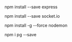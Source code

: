 npm install --save express

npm install --save socket.io

npm install -g --force nodemon

npm i pg --save
